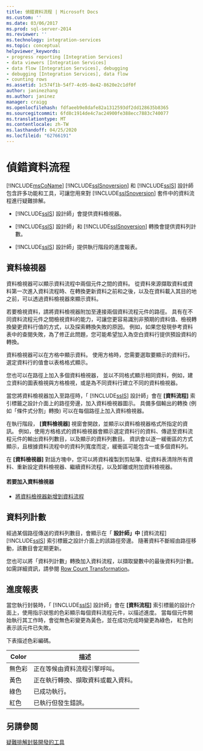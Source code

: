 ```yaml
---
title: 偵錯資料流程 | Microsoft Docs
ms.custom: ''
ms.date: 03/06/2017
ms.prod: sql-server-2014
ms.reviewer: ''
ms.technology: integration-services
ms.topic: conceptual
helpviewer_keywords:
- progress reporting [Integration Services]
- data viewers [Integration Services]
- data flow [Integration Services], debugging
- debugging [Integration Services], data flow
- counting rows
ms.assetid: 1c574f1b-54f7-4c05-8e42-8620e2c1df0f
author: janinezhang
ms.author: janinez
manager: craigg
ms.openlocfilehash: fdfaeeb9e8dafe82a1312593df2dd128635b8365
ms.sourcegitcommit: 6fd8c1914de4c7ac24900fe388ecc7883c740077
ms.translationtype: MT
ms.contentlocale: zh-TW
ms.lasthandoff: 04/25/2020
ms.locfileid: "62766191"
---
```

# <a name="debugging-data-flow"></a>偵錯資料流程
  [!INCLUDE[msCoName](../../includes/msconame-md.md)] [!INCLUDE[ssISnoversion](../../includes/ssisnoversion-md.md)] 和 [!INCLUDE[ssIS](../../includes/ssis-md.md)] 設計師包含許多功能和工具，可讓您用來對 [!INCLUDE[ssISnoversion](../../includes/ssisnoversion-md.md)] 套件中的資料流程進行疑難排解。  
  
-   [!INCLUDE[ssIS](../../includes/ssis-md.md)] 設計師」會提供資料檢視器。  
  
-   [!INCLUDE[ssIS](../../includes/ssis-md.md)] 設計師」和 [!INCLUDE[ssISnoversion](../../includes/ssisnoversion-md.md)] 轉換會提供資料列計數。  
  
-   [!INCLUDE[ssIS](../../includes/ssis-md.md)] 設計師」提供執行階段的進度報表。  
  
## <a name="data-viewers"></a>資料檢視器  
 資料檢視器可以顯示資料流程中兩個元件之間的資料。 從資料來源擷取資料或資料第一次進入資料流程時、在轉換更新資料之前和之後，以及在資料載入其目的地之前，可以透過資料檢視器來顯示資料。  
  
 若要檢視資料，請將資料檢視器附加至連接兩個資料流程元件的路徑。 具有在不同資料流程元件之間檢視資料的能力，可讓您更容易識別非預期的資料值、檢視轉換變更資料行值的方式，以及探索轉換失敗的原因。 例如，如果您發現參考資料表中的查閱失敗，為了修正此問題，您可能希望加入為空白資料行提供預設資料的轉換。  
  
 資料檢視器可以在方格中顯示資料。 使用方格時，您需要選取要顯示的資料行。 選定資料行的值會以表格格式顯示。  
  
 您也可以在路徑上加入多個資料檢視器， 並以不同格式顯示相同資料，例如，建立資料的圖表檢視與方格檢視，或是為不同資料行建立不同的資料檢視器。  
  
 當您將資料檢視器加入至路徑時，「 [!INCLUDE[ssIS](../../includes/ssis-md.md)] 設計師」會在 **[資料流程]** 索引標籤之設計介面上的路徑旁邊，加入資料檢視器圖示。 具備多個輸出的轉換 (例如「條件式分割」轉換) 可以在每個路徑上加入資料檢視器。  
  
 在執行階段， **[資料檢視器]** 視窗會開啟，並顯示以資料檢視器格式所指定的資訊。 例如，使用方格格式的資料檢視器會顯示選定資料行的資料、傳遞至資料流程元件的輸出資料列數目，以及顯示的資料列數目。 資訊會以逐一緩衝區的方式顯示，且根據資料流程中的資料列寬度而定，緩衝區可能包含一或多個資料列。  
  
 在 **[資料檢視器]** 對話方塊中，您可以將資料複製到剪貼簿、從資料表清除所有資料、重新設定資料檢視器、繼續資料流程，以及卸離或附加資料檢視器。  
  
#### <a name="to-add-a-data-viewer"></a>若要加入資料檢視器  
  
-   [將資料檢視器新增到資料流程](../add-a-data-viewer-to-a-data-flow.md)  
  
## <a name="row-counts"></a>資料列計數  
 經過某個路徑傳送的資料列數目，會顯示在「 **設計師」中** [資料流程] [!INCLUDE[ssIS](../../includes/ssis-md.md)] 索引標籤之設計介面上的該路徑旁邊。 隨著資料不斷經由路徑移動，該數目會定期更新。  
  
 您也可以將「資料列計數」轉換加入資料流程，以擷取變數中的最後資料列計數。 如需詳細資訊，請參閱 [Row Count Transformation](../data-flow/transformations/row-count-transformation.md)。  
  
## <a name="progress-reporting"></a>進度報表  
 當您執行封裝時，「 [!INCLUDE[ssIS](../../includes/ssis-md.md)] 設計師」會在 **[資料流程]** 索引標籤的設計介面上，使用指示狀態的色彩顯示每個資料流程元件，以描述進度。 當每個元件開始執行其工作時，會從無色彩變更為黃色，並在成功完成時變更為綠色， 紅色則表示該元件已失敗。  
  
 下表描述色彩編碼。  
  
|Color|描述|  
|-----------|-----------------|  
|無色彩|正在等候由資料流程引擎呼叫。|  
|黃色|正在執行轉換、擷取資料或載入資料。|  
|綠色|已成功執行。|  
|紅色|已執行但發生錯誤。|  
  
## <a name="see-also"></a>另請參閱  
 [疑難排解封裝開發的工具](troubleshooting-tools-for-package-development.md)  
  
  
